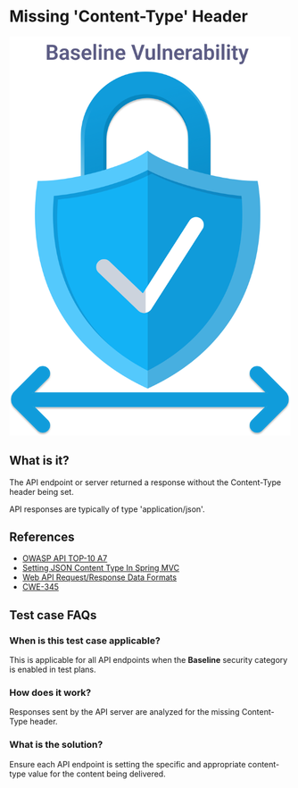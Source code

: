 
# Missing 'Content-Type' Header
![Page Banner Info Leak](../assets/baseline/baseline-vuln.svg)

## What is it?
The API endpoint or server returned a response without the Content-Type header being set.

API responses are typically of type 'application/json'. 

## References
- [OWASP API TOP-10 A7](https://owasp.org/www-project-api-security/)  
- [Setting JSON Content Type In Spring MVC](https://www.baeldung.com/spring-mvc-set-json-content-type)
- [Web API Request/Response Data Formats](https://www.tutorialsteacher.com/webapi/request-response-data-formats-in-web-api)
- [CWE-345](https://cwe.mitre.org/data/definitions/345.html)

## Test case FAQs
### When is this test case applicable?
This is applicable for all API endpoints when the **Baseline** security category is enabled in test plans.

### How does it work?
Responses sent by the API server are analyzed for the missing Content-Type header.

### What is the solution?
Ensure each API endpoint is setting the specific and appropriate content-type value for the content being delivered.


